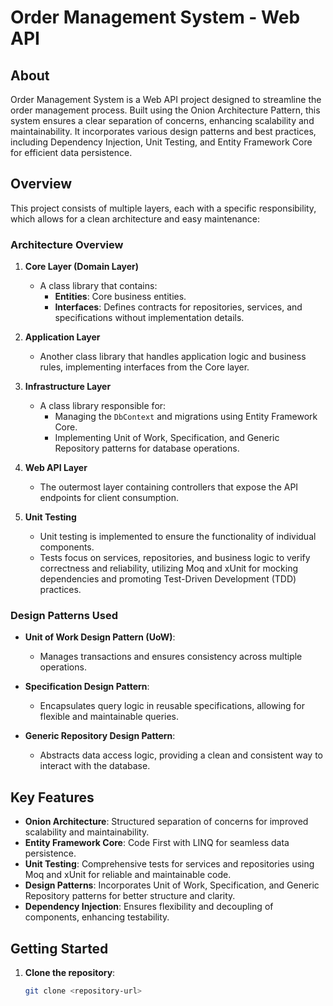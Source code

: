 # Order Management System - Web API

## About

 Order Management System is a Web API project designed to streamline the order management process. Built using the Onion Architecture Pattern, this system ensures a clear separation of concerns, enhancing scalability and maintainability. It incorporates various design patterns and best practices, including Dependency Injection, Unit Testing, and Entity Framework Core for efficient data persistence.

## Overview

This project consists of multiple layers, each with a specific responsibility, which allows for a clean architecture and easy maintenance:

### Architecture Overview

1. **Core Layer (Domain Layer)**
   - A class library that contains:
     - **Entities**: Core business entities.
     - **Interfaces**: Defines contracts for repositories, services, and specifications without implementation details.

2. **Application Layer**
   - Another class library that handles application logic and business rules, implementing interfaces from the Core layer.

3. **Infrastructure Layer**
   - A class library responsible for:
     - Managing the `DbContext` and migrations using Entity Framework Core.
     - Implementing Unit of Work, Specification, and Generic Repository patterns for database operations.

4. **Web API Layer**
   - The outermost layer containing controllers that expose the API endpoints for client consumption.

5. **Unit Testing**
   - Unit testing is implemented to ensure the functionality of individual components. 
   - Tests focus on services, repositories, and business logic to verify correctness and reliability, utilizing Moq and xUnit for mocking dependencies and promoting Test-Driven Development (TDD) practices.

### Design Patterns Used

- **Unit of Work Design Pattern (UoW)**: 
  - Manages transactions and ensures consistency across multiple operations.

- **Specification Design Pattern**: 
  - Encapsulates query logic in reusable specifications, allowing for flexible and maintainable queries.

- **Generic Repository Design Pattern**: 
  - Abstracts data access logic, providing a clean and consistent way to interact with the database.

## Key Features

- **Onion Architecture**: Structured separation of concerns for improved scalability and maintainability.
- **Entity Framework Core**: Code First with LINQ for seamless data persistence.
- **Unit Testing**: Comprehensive tests for services and repositories using Moq and xUnit for reliable and maintainable code.
- **Design Patterns**: Incorporates Unit of Work, Specification, and Generic Repository patterns for better structure and clarity.
- **Dependency Injection**: Ensures flexibility and decoupling of components, enhancing testability.

## Getting Started

1. **Clone the repository**:
   ```bash
   git clone <repository-url>
